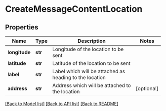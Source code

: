 # CreateMessageContentLocation

## Properties
Name | Type | Description | Notes
------------ | ------------- | ------------- | -------------
**longitude** | **str** | Longitude of the location to be sent | 
**latitude** | **str** | Latitude of the location to be sent | 
**label** | **str** | Label which will be attached as heading to the location | 
**address** | **str** | Address which will be attached to the location | [optional] 

[[Back to Model list]](../README.md#documentation-for-models) [[Back to API list]](../README.md#documentation-for-api-endpoints) [[Back to README]](../README.md)



